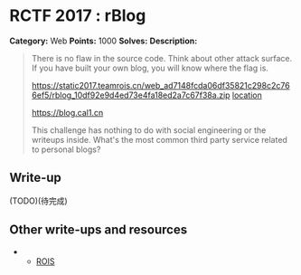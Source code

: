 # RCTF 2017 : rBlog

**Category:** Web
**Points:** 1000
**Solves:** 
**Description:**

>
>  There is no flaw in the source code. Think about other attack surface. If you have built your own blog, you will know where the flag is. 
>
>
> <https://static2017.teamrois.cn/web_ad7148fcda06df35821c298c2c766ef5/rblog_10df92e9d4ed73e4fa18ed2a7c67f38a.zip>
> [location](rblog_10df92e9d4ed73e4fa18ed2a7c67f38a.zip)
>
>
> <https://blog.cal1.cn>
>
> This challenge has nothing to do with social engineering or the writeups inside. What's the most common third party service related to personal blogs?

## Write-up

(TODO)(待完成)

## Other write-ups and resources
* * [ROIS](https://blog.cal1.cn/post/RCTF%202017%20rBlog%20&%20rFile%20writeup)
